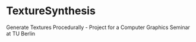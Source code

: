 # TextureSynthesis
Generate Textures Procedurally - Project for a Computer Graphics Seminar at TU Berlin
